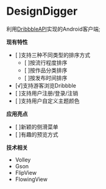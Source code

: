 # DesignDigger
利用[DribbbleAPI](http://developer.dribbble.com/)实现的Android客户端;

**现有特性**

- [ ]支持三种不同类型的排序方式
     - [ ]按流行程度排序
     - [ ]按作品分类排序
     - [ ]按发布时间排序
- [√]支持游客浏览Dribbble
- [ ]支持用户注册/登录/注销
- [ ]支持用户自定义主题颜色

**应用亮点**

- [ ]新颖的侧滑菜单
- [ ]有趣的预览方式

**技术相关**

- Volley
- Gson
- FlipView
- FlowingView
